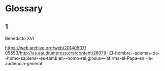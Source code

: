 # Glossary

## 1

Benedicto XVI 

https://web.archive.org/web/201405071 05553/http://es.aaudiumpress.ora/content/26078- 
EI-hombre--ademas-de--homo-sapiens--es-tamb¡en--homo-rel¡g¡osus— afirma-el-Papa-en 
-la-audiencia-general 